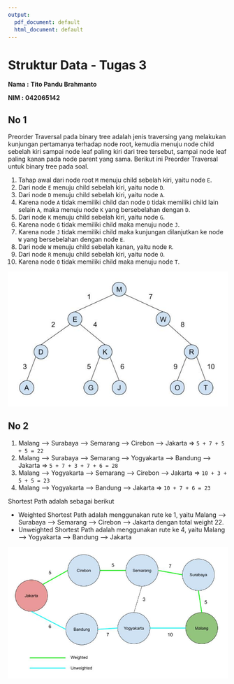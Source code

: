```yaml
---
output:
  pdf_document: default
  html_document: default
---
```

Struktur Data - Tugas 3
=======================

**Nama :** **Tito Pandu Brahmanto**

**NIM :** **042065142**

## No 1

Preorder Traversal pada binary tree adalah jenis traversing yang melakukan kunjungan pertamanya terhadap node root, kemudia menuju node child sebelah kiri sampai node leaf paling kiri dari tree tersebut, sampai node leaf paling kanan pada node parent yang sama. Berikut ini Preorder Traversal untuk binary tree pada soal.

1. Tahap awal dari node root `M` menuju child sebelah kiri, yaitu node `E`.
2. Dari node `E` menuju child sebelah kiri, yaitu node `D`.
3. Dari node `D` menuju child sebelah kiri, yaitu node `A`.
4. Karena node `A` tidak memiliki child dan node `D` tidak memiliki child lain selain `A`, maka menuju node `K` yang bersebelahan dengan `D`.
5. Dari node `K` menuju child sebelah kiri, yaitu node `G`.
6. Karena node `G` tidak memiliki child maka menuju node `J`.
7. Karena node `J` tidak memiliki child maka kunjungan dilanjutkan ke node `W` yang bersebelahan dengan node `E`.
8. Dari node `W` menuju child sebelah kanan, yaitu node `R`.
9. Dari node `R` menuju child sebelah kiri, yaitu node `O`.
10. Karena node `O` tidak memiliki child maka menuju node `T`.

![preorder-traversal](tugas-3-image-01.jpg "Preorder Traversal")

## No 2

1. Malang --> Surabaya --> Semarang --> Cirebon --> Jakarta => `5 + 7 + 5 + 5 = 22`
2. Malang --> Surabaya --> Semarang --> Yogyakarta --> Bandung --> Jakarta => `5 + 7 + 3 + 7 + 6 = 28`
3. Malang --> Yogyakarta --> Semarang --> Cirebon --> Jakarta => `10 + 3 + 5 + 5 = 23`
4. Malang --> Yogyakarta --> Bandung --> Jakarta => `10 + 7 + 6 = 23`

Shortest Path adalah sebagai berikut
* Weighted Shortest Path adalah menggunakan rute ke 1, yaitu Malang --> Surabaya --> Semarang --> Cirebon --> Jakarta dengan total weight 22. 
* Unweighted Shortest Path adalah menggunakan rute ke 4, yaitu Malang --> Yogyakarta --> Bandung --> Jakarta 

![graph](tugas-3-image-02.jpg "Graph")